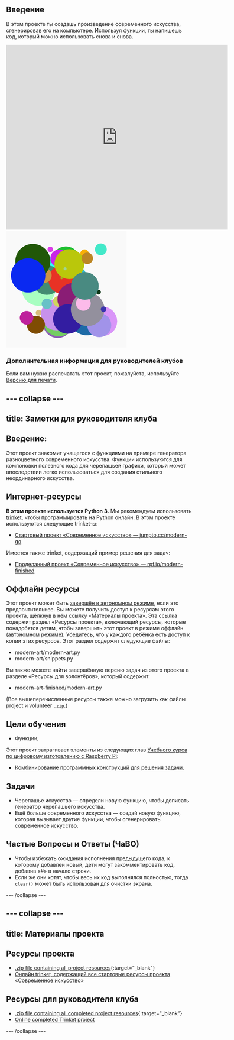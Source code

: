 ## Введение

В этом проекте ты создашь произведение современного искусства, сгенерировав его на компьютере. Используя функции, ты напишешь код, который можно использовать снова и снова.

<div class="trinket">
  <iframe src="https://trinket.io/embed/python/47bbc2fc2b?outputOnly=true&start=result" width="600" height="500" frameborder="0" marginwidth="0" marginheight="0" allowfullscreen>
  </iframe>
  <img src="images/modern-finished.png">
</div>

### Дополнительная информация для руководителей клубов

Если вам нужно распечатать этот проект, пожалуйста, используйте [Версию для печати](https://projects.raspberrypi.org/en/projects/modern-art/print).

## \--- collapse \---

## title: Заметки для руководителя клуба

## Введение:

Этот проект знакомит учащегося с функциями на примере генератора разноцветного современного искусства. Функции используются для компоновки полезного кода для черепашьей графики, который может впоследствии легко использоваться для создания стильного неординарного искусства.

## Интернет-ресурсы

**В этом проекте используется Python 3.** Мы рекомендуем использовать [trinket](https://trinket.io/), чтобы программировать на Python онлайн. В этом проекте используются следующие trinket-ы:

* [Стартовый проект «Современное искусство» — jumpto.cc/modern-go](http://jumpto.cc/modern-go)

Имеется также trinket, содержащий пример решения для задач:

* [Проделанный проект «Современное искусство» — rpf.io/modern-finished](https://rpf.io/modern-finished)

## Оффлайн ресурсы

Этот проект может быть [завершён в автономном режиме](https://www.codeclubprojects.org/en-GB/resources/python-working-offline/), если это предпочтительнее. Вы можете получить доступ к ресурсам этого проекта, щёлкнув в нём ссылку «Материалы проекта». Эта ссылка содержит раздел «Ресурсы проекта», включающий ресурсы, которые понадобятся детям, чтобы завершить этот проект в режиме оффлайн (автономном режиме). Убедитесь, что у каждого ребёнка есть доступ к копии этих ресурсов. Этот раздел содержит следующие файлы:

* modern-art/modern-art.py
* modern-art/snippets.py

Вы также можете найти завершённую версию задач из этого проекта в разделе «Ресурсы для волонтёров», который содержит:

* modern-art-finished/modern-art.py

(Все вышеперечисленные ресурсы также можно загрузить как файлы project и volunteer `.zip`.)

## Цели обучения

* Функции;

Этот проект затрагивает элементы из следующих глав [Учебного курса по цифровому изготовлению с Raspberry Pi](http://rpf.io/curriculum):

* [Комбинирование программных конструкций для решения задачи.](https://www.raspberrypi.org/curriculum/programming/builder)

## Задачи

* Черепашье искусство — определи новую функцию, чтобы дописать генератор черепашьего искусства.
* Ещё больше современного искусства — создай новую функцию, которая вызывает другие функции, чтобы сгенерировать современное искусство.

## Частые Вопросы и Ответы (ЧаВО)

* Чтобы избежать ожидания исполнения предыдущего кода, к которому добавлен новый, дети могут закомментировать код, добавив «#» в начало строки.
* Если же они хотят, чтобы весь их код выполнялся полностью, тогда `clear()` может быть использован для очистки экрана. 

\--- /collapse \---

## \--- collapse \---

## title: Материалы проекта

## Ресурсы проекта

* [.zip file containing all project resources](http://rpf.io/p/en/modern-art-go){:target="_blank"}
* [Онлайн trinket, содержащий все стартовые ресурсы проекта «Современное искусство»](http://jumpto.cc/modern-go)

## Ресурсы для руководителя клуба

* [.zip file containing all completed project resources](http://rpf.io/p/en/modern-art-get){:target="_blank"}
* [Online completed Trinket project](https://trinket.io/python/47bbc2fc2b)

\--- /collapse \---